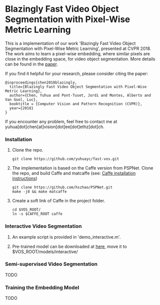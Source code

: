 # Blazingly Fast Video Object Segmentation with Pixel-Wise Metric Learning

This is a implementation of our work 'Blazingly Fast Video Object Segmentation with Pixel-Wise Metric Learning', presented at CVPR 2018. The work aims to learn a pixel-wise embedding, where similar pixels are close in the embedding space, for video object segmentation. More details can be found in the [paper](https://arxiv.org/pdf/1804.03131.pdf).

If you find it helpful for your research, please consider citing the paper:

	@inproceedings{chen2018blazingly,
	  title={Blazingly Fast Video Object Segmentation with Pixel-Wise Metric Learning},
	  author={Chen, Yuhua and Pont-Tuset, Jordi and Montes, Alberto and Van Gool, Luc},
	  booktitle = {Computer Vision and Pattern Recognition (CVPR)},
	  year={2018}
	}

If you encounter any problem, feel free to contact me at yuhua[dot]chen[at]vision[dot]ee[dot]ethz[dot]ch.

### Installation
1. Clone the repo. 
    ```Shell
    git clone https://github.com/yuhuayc/fast-vos.git

2. The implementation is based on the Caffe version from PSPNet. Clone the repo, and build Caffe and matcaffe (see: [Caffe installation instructions](http://caffe.berkeleyvision.org/installation.html))
    ```Shell
    git clone https://github.com/hszhao/PSPNet.git
    make -j8 && make matcaffe

3. Create a soft link of Caffe in the project folder.
    ```Shell
    cd $VOS_ROOT/
    ln -s $CAFFE_ROOT caffe
    
### Interactive Video Segmentation
1. An example script is provided in 'demo_interactive.m'.

2. Pre-trained model can be downloaded at [here](https://www.dropbox.com/s/9n3l6ib297idkvd/test.caffemodel?dl=0), move it to $VOS_ROOT/models/interactive/

### Semi-supervised Video Segmentation
TODO

### Training the Embedding Model
TODO

